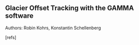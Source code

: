## Glacier Offset Tracking with the GAMMA software
Authors: Robin Kohrs, Konstantin Schellenberg

[refs]